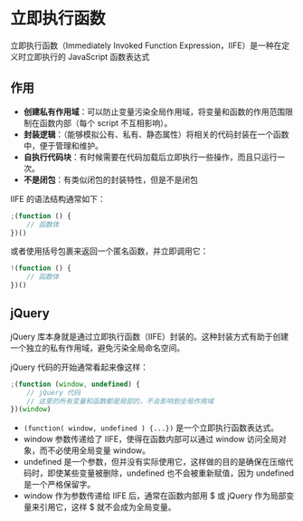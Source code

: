 # 立即执行函数

立即执行函数（Immediately Invoked Function Expression，IIFE）是一种在定义时立即执行的 JavaScript 函数表达式

## 作用

-   **创建私有作用域**：可以防止变量污染全局作用域，将变量和函数的作用范围限制在函数内部（每个 script 不互相影响）。
-   **封装逻辑**：（能够模拟公有、私有、静态属性）将相关的代码封装在一个函数中，便于管理和维护。
-   **自执行代码块**：有时候需要在代码加载后立即执行一些操作，而且只运行一次。
-   **不是闭包**：有类似闭包的封装特性，但是不是闭包

IIFE 的语法结构通常如下：

```js
;(function () {
    // 函数体
})()
```

或者使用括号包裹来返回一个匿名函数，并立即调用它：

```js
!(function () {
    // 函数体
})()
```

## jQuery

jQuery 库本身就是通过立即执行函数（IIFE）封装的。这种封装方式有助于创建一个独立的私有作用域，避免污染全局命名空间。

jQuery 代码的开始通常看起来像这样：

```js
;(function (window, undefined) {
    // jQuery 代码
    // 这里的所有变量和函数都是局部的，不会影响到全局作用域
})(window)
```

-   `(function( window, undefined ) {...})` 是一个立即执行函数表达式。
-   window 参数传递给了 IIFE，使得在函数内部可以通过 window 访问全局对象，而不必使用全局变量 window。
-   undefined 是一个参数，但并没有实际使用它，这样做的目的是确保在压缩代码时，即使某些变量被删除，undefined 也不会被重新赋值，因为 undefined 是一个严格保留字。
-   window 作为参数传递给 IIFE 后，通常在函数内部用 $ 或 jQuery 作为局部变量来引用它，这样 $ 就不会成为全局变量。
